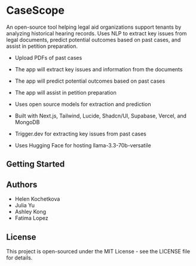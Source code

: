 # CaseScope
An open-source tool helping legal aid organizations support tenants by analyzing historical hearing records. Uses NLP to extract key issues from legal documents, predict potential outcomes based on past cases, and assist in petition preparation.

- Upload PDFs of past cases
- The app will extract key issues and information from the documents
- The app will predict potential outcomes based on past cases
- The app will assist in petition preparation

- Uses open source models for extraction and prediction
- Built with Next.js, Tailwind, Lucide, Shadcn/UI, Supabase, Vercel, and MongoDB
- Trigger.dev for extracting key issues from past cases
- Uses Hugging Face for hosting llama-3.3-70b-versatile

## Getting Started


## Authors
- Helen Kochetkova
- Julia Yu
- Ashley Kong
- Fatima Lopez

## License
This project is open-sourced under the MIT License - see the LICENSE file for details.
